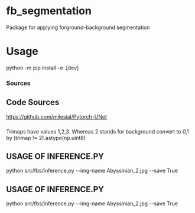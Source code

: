 # fb_segmentation
Package for applying forground-background segmentation

# Usage
python -m pip install -e .[dev]

### Sources
## Code Sources
https://github.com/milesial/Pytorch-UNet


###
Trimaps have values 1,2,3. Whereas 2 stands for background
convert to 0,1 by (trimap != 2).astype(np.uint8)


## USAGE OF INFERENCE.PY
python src/fbs/inference.py --img-name Abyssinian_2.jpg --save True


## USAGE OF INFERENCE.PY
python src/fbs/inference.py --img-name Abyssinian_2.jpg --save True

